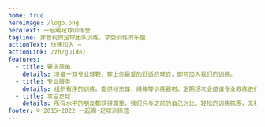 ```yaml
---
home: true
heroImage: /logo.png
heroText: 一起踢足球训练营
tagline: 非营利的足球团队训练，享受训练的乐趣
actionText: 快速加入 →
actionLink: /zh/guide/
features:
  - title: 要求简单
    details: 准备一双专业球鞋，穿上你最爱的舒适的球衣，即可加入我们的训练。
  - title: 专业服务
    details: 组织有序的训练。提供标志碟，绳梯等训练器材。定期场次会邀请专业教练进行现场指导。
  - title: 享受足球
    details: 所有水平的朋友都获得尊重，我们只与之前的自己对比。轻松的训练氛围，无社交压力。
footer: © 2015-2022 一起踢·足球训练营
---
```

